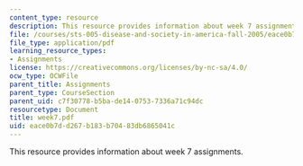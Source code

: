 ```yaml
---
content_type: resource
description: This resource provides information about week 7 assignments.
file: /courses/sts-005-disease-and-society-in-america-fall-2005/eace0b7dd267b183b70483db6865041c_week7.pdf
file_type: application/pdf
learning_resource_types:
- Assignments
license: https://creativecommons.org/licenses/by-nc-sa/4.0/
ocw_type: OCWFile
parent_title: Assignments
parent_type: CourseSection
parent_uid: c7f30778-b5ba-de14-0753-7336a71c94dc
resourcetype: Document
title: week7.pdf
uid: eace0b7d-d267-b183-b704-83db6865041c
---
```

This resource provides information about week 7 assignments.